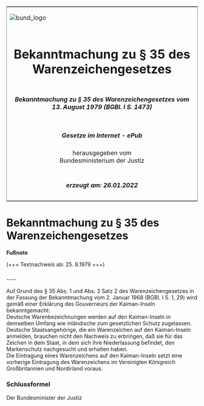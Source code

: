 <span id="DECKBLATT.html"></span>

<table border="0" frame="border" width="100%">

<tr valign="top">

<td align="left">

![bund\_logo](BfJ_2021_Web_de_de.gif)

</td>

<td align="right">

 

</td>

</tr>

<tr align="center" valign="middle">

<td colspan="2">

# Bekanntmachung zu § 35 des Warenzeichengesetzes

</td>

</tr>

<tr align="center" valign="middle">

<td colspan="2">

##### Bekanntmachung zu § 35 des Warenzeichengesetzes vom 13. August 1979 (BGBl. I S. 1473)

</td>

</tr>

<tr align="center" valign="middle">

<td colspan="2">

  
  

##### Gesetze im Internet - ePub  
  
herausgegeben vom  
Bundesministerium der Justiz

</td>

</tr>

<tr align="center" valign="bottom">

<td colspan="2">

  
  

##### erzeugt am: 26.01.2022

</td>

</tr>

</table>

<span id="BJNR014730979.html"></span>

# Bekanntmachung zu § 35 des Warenzeichengesetzes

<div>

  
**Fußnote**

<div class="jnhtml">

<div>

<div class="jurAbsatz">

(+++ Textnachweis ab: 25. 8.1979 +++)

</div>

</div>

</div>

</div>

<span id="BJNR014730979BJNE000100304.html"></span>

###   
\----

<div>

<div class="jnhtml">

<div>

<div class="jurAbsatz">

Auf Grund des § 35 Abs. 1 und Abs. 3 Satz 2 des Warenzeichengesetzes in
der Fassung der Bekanntmachung vom 2. Januar 1968 (BGBl. I S. 1, 29)
wird gemäß einer Erklärung des Gouverneurs der Kaiman-Inseln
bekanntgemacht:  
Deutsche Warenbezeichnungen werden auf den Kaiman-Inseln in demselben
Umfang wie inländische zum gesetzlichen Schutz zugelassen.  
Deutsche Staatsangehörige, die ein Warenzeichen auf den Kaiman-Inseln
anmelden, brauchen nicht den Nachweis zu erbringen, daß sie für das
Zeichen in dem Staat, in dem sich ihre Niederlassung befindet, den
Markenschutz nachgesucht und erhalten haben.  
Die Eintragung eines Warenzeichens auf den Kaiman-Inseln setzt eine
vorherige Eintragung des Warenzeichens im Vereinigten Königreich
Großbritannien und Nordirland voraus.

</div>

</div>

</div>

</div>

<span id="BJNR014730979BJNE000200304.html"></span>

### Schlussformel  

<div>

<div class="jnhtml">

<div>

<div class="jurAbsatz">

Der Bundesminister der Justiz

</div>

</div>

</div>

</div>
